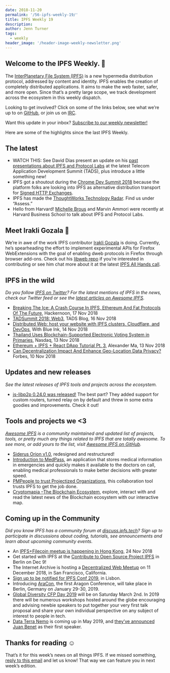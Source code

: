 ```yaml
---
date: 2018-11-20
permalink: '/56-ipfs-weekly-19/'
title: IPFS Weekly 19
description:
author: Jenn Turner
tags:
  - weekly
header_image: '/header-image-weekly-newsletter.png'
---
```


## Welcome to the IPFS Weekly. 👋

The [InterPlanetary File System (IPFS)](https://ipfs.tech/) is a new hypermedia distribution protocol, addressed by content and identity. IPFS enables the creation of completely distributed applications. It aims to make the web faster, safer, and more open. Since that’s a pretty large scope, we track development across the ecosystem in this weekly dispatch.

Looking to get involved? Click on some of the links below, see what we’re up to on [GitHub](https://github.com/ipfs), or join us on [IRC](https://riot.im/app/#/room/#ipfs:matrix.org).

Want this update in your inbox? [Subscribe to our weekly newsletter!](http://eepurl.com/gL2Pi5)

Here are some of the highlights since the last IPFS Weekly.

## The latest

- WATCH THIS: See David Dias present an update on his [past presentations about IPFS and Protocol Labs](https://www.youtube.com/watch?v=M4W6rzTOtP4&feature=youtu.be) at the latest Telecom Application Development Summit (TADS), plus introduce a little something new!
- IPFS got a shoutout during the [Chrome Dev Summit 2018](https://www.youtube.com/watch?v=Ai4aZ9Jbsys) because the platform folks are looking into IPFS as alternative distribution transport for [Signed HTTP Exchanges](https://developers.google.com/web/updates/2018/11/signed-exchanges).
- IPFS has made the [ThoughtWorks Technology Radar](https://www.thoughtworks.com/radar/platforms). Find us under “Assess.”
- Hello from Harvard! [Michelle Brous](https://twitter.com/itsemmdeebee/status/1063139004604923904) and Marvin Ammori were recently at Harvard Business School to talk about IPFS and Protocol Labs.

## Meet Irakli Gozala 🎉

We’re in awe of the work IPFS contributor [Irakli Gozala](https://gozala.io/) is doing. Currently, he’s spearheading the effort to implement experimental APIs for Firefox WebExtensions with the goal of enabling dweb protocols in Firefox through browser add-ons. Check out his [libweb repo](https://github.com/mozilla/libdweb/) if you’re interested in contributing or see him chat more about it at the latest [IPFS All Hands call](https://youtu.be/0fT9HC2Crqw).

## IPFS in the wild

_Do you follow [IPFS on Twitter](https://twitter.com/IPFSbot)? For the latest mentions of IPFS in the news, check our Twitter feed or see the [latest articles on Awesome IPFS](https://awesome.ipfs.tech/categories/articles/)._

- [Breaking The Ice: A Crash Course In IPFS, Ethereum And Fat Protocols Of The Future](https://hackernoon.com/breaking-the-ice-a-crash-course-in-ipfs-ethereum-and-fat-protocols-of-the-future-eb9bd15eb96e), Hackernoon, 17 Nov 2018
- [TADSummit 2018: Web3](http://blog.tadsummit.com/2018/11/16/tadsummit-2018-web3/), TADS Blog, 16 Nov 2018
- [Distributed Web: host your website with IPFS clusters, Cloudflare, and DevOps](https://withblue.ink/2018/11/14/distributed-web-host-your-website-with-ipfs-clusters-cloudflare-and-devops.html), With Blue Ink, 14 Nov 2018
- [Thailand Uses Blockchain-Supported Electronic Voting System in Primaries](https://www.nasdaq.com/article/thailand-uses-blockchain-supported-electronic-voting-system-in-primaries-cm1055512), Nasdaq, 13 Nov 2018
- [Ethereum + IPFS + React DApp Tutorial Pt. 3](https://medium.com/@alexma6614/ethereum-ipfs-react-dapp-tutorial-pt-3-dc091408db64), Alexander Ma, 13 Nov 2018
- [Can Decentralization Impact And Enhance Geo-Location Data Privacy?](https://www.forbes.com/sites/yoavvilner/2018/11/10/can-decentralization-impact-and-enhance-geo-location-data-privacy/#45217d3c63f8) Forbes, 10 Nov 2018

## Updates and new releases

_See the latest releases of IPFS tools and projects across the ecosystem._

- [js-libp2p 0.24.0 was released!](https://blog.ipfs.tech/55-js-libp2p-0-24/) The best part? They added support for custom routers, turned relay on by default and threw in some extra goodies and improvements. Check it out!

## Tools and projects we <3

_[Awesome IPFS](https://awesome.ipfs.tech/) is a community maintained and updated list of projects, tools, or pretty much any things related to IPFS that are totally awesome. To see more, or add yours to the list, visit [Awesome IPFS on GitHub](https://github.com/ipfs/awesome-ipfs)._

- [Siderus Orion v1.0](https://blog.siderus.io/sneak-peek-of-siderus-orion-v1-0-32dd545d6269), redesigned and restructured!
- [Introduction to MedPass](https://medium.com/@santiagocammi/introducci%C3%B3n-a-medpass-51c918b2b0b5), an application that stores medical information in emergencies and quickly makes it available to the doctors on call, enabling medical professionals to make better decisions with greater speed.
- [PMPeople to trust Projectized Organizations](https://medium.com/@pmpeople/pmpeople-to-trust-projectized-organizations-ed2ed80ea28e), this collaboration tool trusts IPFS to get the job done.
- [Cryptomapia –The Blockchain Ecosystem](https://cryptomapia.org/), explore, interact with and read the latest news of the Blockchain ecosystem with our interactive map.

## Coming up in the Community

_Did you know IPFS has a community forum at [discuss.ipfs.tech](https://discuss.ipfs.tech/)? Sign up to participate in discussions about coding, tutorials, see announcements and learn about upcoming community events._

- An [IPFS+Filecoin meetup is happening in Hong Kong](https://www.meetup.com/en-AU/Hong-Kong-IPFS-Meetup/events/256402950/), 24 Nov 2018
- Get started with IPFS at the [Contribute to Open Source Project IPFS](https://www.meetup.com/en-AU/IPFS-Berlin/events/255970865/) in Berlin on Dec 9!
- The Internet Archive is hosting a [Decentralized Web Meetup](https://www.eventbrite.com/e/decentralized-web-meet-up-tickets-52509395014) on 11 December 2018, in San Francisco, California.
- [Sign up to be notified for IPFS Conf 2019](https://docs.google.com/forms/d/e/1FAIpQLSfJVVPwvp6RY3MUg1zAVl1g_5y2nGb7WJIMI1Hs6glzm7FLHQ/viewform), in Lisbon.
- Introducing [AraCon](https://blog.aragon.org/announcing-aracon-the-aragon-conference/), the first Aragon Conference, will take place in Berlin, Germany on January 29-30, 2019.
- [Global Diversity CFP Day 2019](https://www.globaldiversitycfpday.com/) will be on Saturday March 2nd. In 2019 there will be numerous workshops hosted around the globe encouraging and advising newbie speakers to put together your very first talk proposal and share your own individual perspective on any subject of interest to people in tech.
- [Data Terra Nemo](https://dtn.is/) is coming up in May 2019, and [they’ve announced Juan Benet](https://twitter.com/juanbenet/status/1059987667377577985) as their first speaker.

## Thanks for reading ☺️

That’s it for this week’s news on all things IPFS. If we missed something, [reply to this email](mailto:newsletter@ipfs.io) and let us know! That way we can feature you in next week’s edition.
